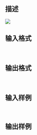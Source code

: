 ## 描述

<img border=0 src=http://60.191.162.158:8080/JudgeOnline/images/tsinghua/NO7/7_7.jpg>

## 输入格式

 

## 输出格式

 

## 输入样例

```plaintext
 
```

## 输出样例

```plaintext
 
```



 



 

